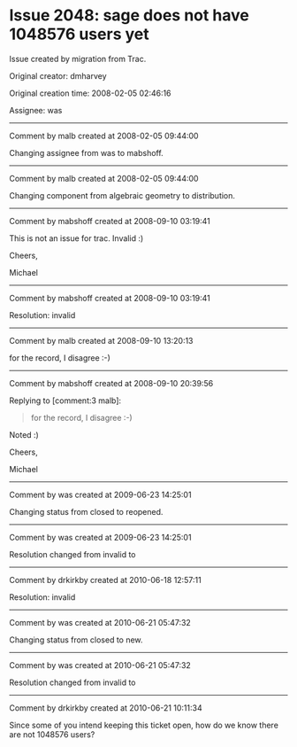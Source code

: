 # Issue 2048: sage does not have 1048576 users yet

Issue created by migration from Trac.

Original creator: dmharvey

Original creation time: 2008-02-05 02:46:16

Assignee: was




---

Comment by malb created at 2008-02-05 09:44:00

Changing assignee from was to mabshoff.


---

Comment by malb created at 2008-02-05 09:44:00

Changing component from algebraic geometry to distribution.


---

Comment by mabshoff created at 2008-09-10 03:19:41

This is not an issue for trac. Invalid :)

Cheers,

Michael


---

Comment by mabshoff created at 2008-09-10 03:19:41

Resolution: invalid


---

Comment by malb created at 2008-09-10 13:20:13

for the record, I disagree :-)


---

Comment by mabshoff created at 2008-09-10 20:39:56

Replying to [comment:3 malb]:
> for the record, I disagree :-)

Noted :)

Cheers,

Michael


---

Comment by was created at 2009-06-23 14:25:01

Changing status from closed to reopened.


---

Comment by was created at 2009-06-23 14:25:01

Resolution changed from invalid to 


---

Comment by drkirkby created at 2010-06-18 12:57:11

Resolution: invalid


---

Comment by was created at 2010-06-21 05:47:32

Changing status from closed to new.


---

Comment by was created at 2010-06-21 05:47:32

Resolution changed from invalid to 


---

Comment by drkirkby created at 2010-06-21 10:11:34

Since some of you intend keeping this ticket open, how do we know there are not 1048576 users?
